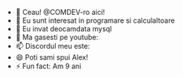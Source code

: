 - 👋 Ceau! @COMDEV-ro aici!
- 👀 Eu sunt interesat in programare si calculaltoare
- 🌱 Eu invat deocamdata mysql
- 💞️ Ma gasesti pe youtube: 
- 📫 Discordul meu este: 
- 😄 Poti sami spui Alex!
- ⚡ Fun fact: Am 9 ani

<!---
COMDEV-ro/COMDEV-ro is a ✨ special ✨ repository because its `README.md` (this file) appears on your GitHub profile.
You can click the Preview link to take a look at your changes.
--->
